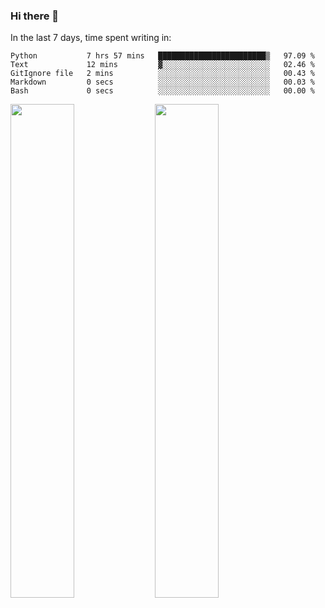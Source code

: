 ### Hi there 👋

In the last 7 days, time spent writing in:

<!--START_SECTION:waka-->

```text
Python           7 hrs 57 mins   ████████████████████████▒   97.09 %
Text             12 mins         ▓░░░░░░░░░░░░░░░░░░░░░░░░   02.46 %
GitIgnore file   2 mins          ░░░░░░░░░░░░░░░░░░░░░░░░░   00.43 %
Markdown         0 secs          ░░░░░░░░░░░░░░░░░░░░░░░░░   00.03 %
Bash             0 secs          ░░░░░░░░░░░░░░░░░░░░░░░░░   00.00 %
```

<!--END_SECTION:waka-->

<img src="https://wakatime.com/share/@jimtje/5d0c92de-08f8-4a72-8f2f-6a9693d1e318.svg" width=45% height=45%> <img src="https://wakatime.com/share/@jimtje/501498ae-bda5-4da7-a89d-b40bcdd5556d.svg" width=45% height=45%>

